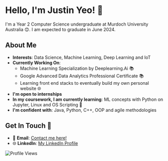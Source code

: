 # Hello, I'm Justin Yeo! 👋

I'm a Year 2 Computer Science undergraduate at Murdoch University Australia 😊. I am expected to graduate in June 2024. 

## About Me
- **Interests**: Data Science, Machine Learning, Deep Learning and IoT
- **Currently Working On**:
  - Machine Learning Specialization by Deeplearning.Ai  📚
  - Google Advanced Data Analytics Professional Certificate 📚
  - Learning front end stacks to eventually build my own personal website 🌐
- **I'm open to internships**
- **In my coursework, I am currently learning**: ML concepts with Python on Jupyter, Linux and OS Scripting 📖
- **I'm confident with**: Java, Python, C++, OOP and agile methodologies

## Get In Touch 🤙
- 📧 **Email**: [Contact me here!](mailto:jsyeojn@gmail.com)
- 🌐 **LinkedIn**: [My LinkedIn Profile](https://www.linkedin.com/in/justinyeo177/)

![Profile Views](https://komarev.com/ghpvc/?username=yeojustin&color=brightgreen)

<!---
yeojustin/yeojustin is a ✨ special ✨ repository because its `README.md` (this file) appears on your GitHub profile.
You can click the Preview link to take a look at your changes.
--->
